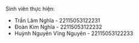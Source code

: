 Sinh viên thực hiện:
- Trần Lâm Nghĩa - 22115053122231
- Đoàn Kim Nghĩa - 22115053122232
- Huỳnh Nguyên Vĩng Nguyên - 22115053122233
